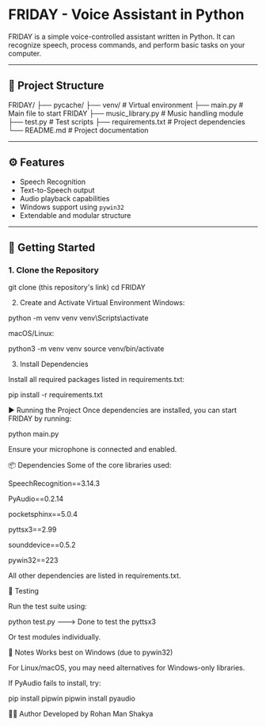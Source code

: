 # FRIDAY - Voice Assistant in Python

FRIDAY is a simple voice-controlled assistant written in Python. It can recognize speech, process commands, and perform basic tasks on your computer.

---

## 📁 Project Structure

FRIDAY/
├── pycache/
├── venv/ # Virtual environment
├── main.py # Main file to start FRIDAY
├── music_library.py # Music handling module
├── test.py # Test scripts
├── requirements.txt # Project dependencies
└── README.md # Project documentation

---

## ⚙️ Features

- Speech Recognition
- Text-to-Speech output
- Audio playback capabilities
- Windows support using `pywin32`
- Extendable and modular structure

---

## 🚀 Getting Started

### 1. Clone the Repository

git clone (this repository's link)
cd FRIDAY

2. Create and Activate Virtual Environment
Windows:

python -m venv venv
venv\Scripts\activate

macOS/Linux:

python3 -m venv venv
source venv/bin/activate

3. Install Dependencies

Install all required packages listed in requirements.txt:

pip install -r requirements.txt

▶️ Running the Project
Once dependencies are installed, you can start FRIDAY by running:

python main.py

Ensure your microphone is connected and enabled.

📦 Dependencies
Some of the core libraries used:

SpeechRecognition==3.14.3

PyAudio==0.2.14

pocketsphinx==5.0.4

pyttsx3==2.99

sounddevice==0.5.2

pywin32==223

All other dependencies are listed in requirements.txt.

🧪 Testing

Run the test suite using:

python test.py ---> Done to test the pyttsx3

Or test modules individually.

🧠 Notes
Works best on Windows (due to pywin32)

For Linux/macOS, you may need alternatives for Windows-only libraries.

If PyAudio fails to install, try:

pip install pipwin
pipwin install pyaudio

🙋‍♂️ Author
Developed by Rohan Man Shakya